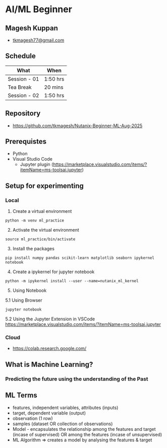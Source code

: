 # AI/ML Beginner

## Magesh Kuppan
- tkmagesh77@gmail.com

## Schedule
| What | When |
| ---- | ---- |
| Session - 01 | 1:50 hrs |
| Tea Break | 20 mins |
| Session - 02 | 1:50 hrs |

## Repository
- https://github.com/tkmagesh/Nutanix-Beginner-ML-Aug-2025


## Prerequistes
- Python
- Visual Studio Code
    - Jupyter plugin (https://marketplace.visualstudio.com/items/?itemName=ms-toolsai.jupyter) 

## Setup for experimenting
### Local
1. Create a virtual environment
```shell
python -m venv ml_practice
```

2. Activate the virtual environment
```shell
source ml_practice/bin/activate
```

3. Install the packages
```shell
pip install numpy pandas scikit-learn matplotlib seaborn ipykernel notebook
```

4. Create a ipykernel for jupyter notebook
```shell
python -m ipykernel install --user --name=nutanix_ml_kernel
```

5. Using Notebook

5.1 Using Browser 
```shell
jupyter notebook
```

5.2 Using the Jupyter Extension in VSCode
https://marketplace.visualstudio.com/items/?itemName=ms-toolsai.jupyter

### Cloud
- https://colab.research.google.com/

## What is Machine Learning?
### Predicting the future using the understanding of the Past

## ML Terms
- features, independent variables, attributes (inputs)
- target, dependent variable (output)
- observation (1 row)
- samples (dataset OR collection of observations)
- Model - encapsulates the relationship among the features and target (incase of supervised) OR among the features (incase of unsupervised)
- ML Algorithm => creates a model by analysing the features & target